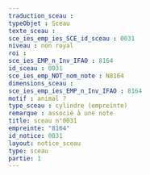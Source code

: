 ```yaml
---
traduction_sceau : 
typeObjet : Sceau
texte_sceau : 
sce_ies_emp_ies_SCE_id_sceau : 0031
niveau : non royal
roi : 
sce_ies_EMP_n_Inv_IFAO : 8164
id_sceau : 0031
sce_ies_emp_NOT_nom_note : N8164
dimensions_sceau : 
sce_ies_emp_ies_EMP_n_Inv_IFAO : 8164
motif : animal ?
type_sceau : cylindre (empreinte)
remarque : associé à une note
title: sceau n°0031
empreinte: "8164"
id_notice: 0031
layout: notice_sceau
type: sceau
partie: 1
---
```

